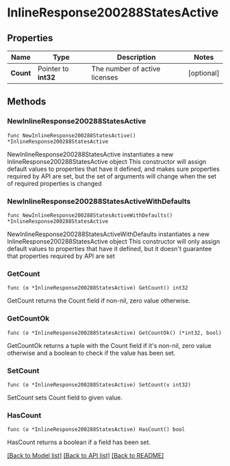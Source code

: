 # InlineResponse200288StatesActive

## Properties

Name | Type | Description | Notes
------------ | ------------- | ------------- | -------------
**Count** | Pointer to **int32** | The number of active licenses | [optional] 

## Methods

### NewInlineResponse200288StatesActive

`func NewInlineResponse200288StatesActive() *InlineResponse200288StatesActive`

NewInlineResponse200288StatesActive instantiates a new InlineResponse200288StatesActive object
This constructor will assign default values to properties that have it defined,
and makes sure properties required by API are set, but the set of arguments
will change when the set of required properties is changed

### NewInlineResponse200288StatesActiveWithDefaults

`func NewInlineResponse200288StatesActiveWithDefaults() *InlineResponse200288StatesActive`

NewInlineResponse200288StatesActiveWithDefaults instantiates a new InlineResponse200288StatesActive object
This constructor will only assign default values to properties that have it defined,
but it doesn't guarantee that properties required by API are set

### GetCount

`func (o *InlineResponse200288StatesActive) GetCount() int32`

GetCount returns the Count field if non-nil, zero value otherwise.

### GetCountOk

`func (o *InlineResponse200288StatesActive) GetCountOk() (*int32, bool)`

GetCountOk returns a tuple with the Count field if it's non-nil, zero value otherwise
and a boolean to check if the value has been set.

### SetCount

`func (o *InlineResponse200288StatesActive) SetCount(v int32)`

SetCount sets Count field to given value.

### HasCount

`func (o *InlineResponse200288StatesActive) HasCount() bool`

HasCount returns a boolean if a field has been set.


[[Back to Model list]](../README.md#documentation-for-models) [[Back to API list]](../README.md#documentation-for-api-endpoints) [[Back to README]](../README.md)


